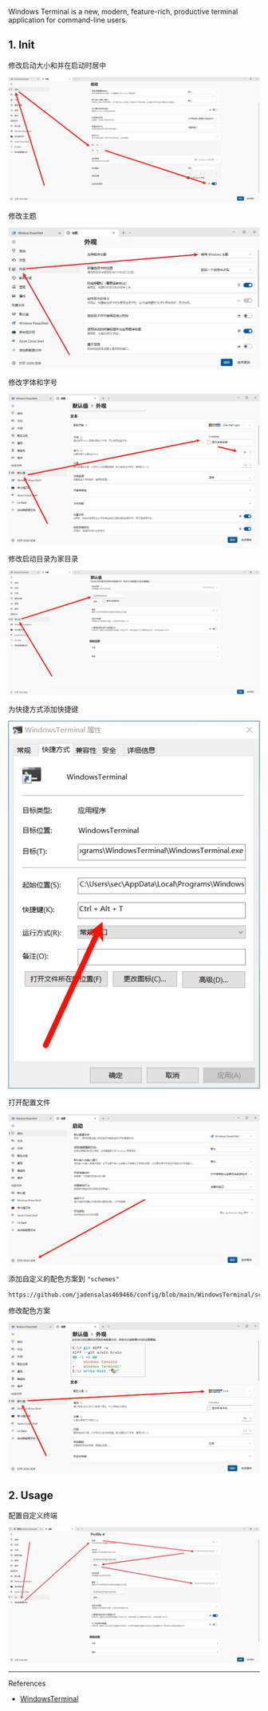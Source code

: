 Windows Terminal is a new, modern, feature-rich, productive terminal application for command-line users.

## 1. Init

修改启动大小和并在启动时居中

![修改启动大小和并在启动时居中](./../../../../images/Windows%20Terminal/%E4%BF%AE%E6%94%B9%E5%90%AF%E5%8A%A8%E5%A4%A7%E5%B0%8F%E5%92%8C%E5%B9%B6%E5%9C%A8%E5%90%AF%E5%8A%A8%E6%97%B6%E5%B1%85%E4%B8%AD.png)

修改主题

![修改主题](./../../../../images/Windows%20Terminal/%E4%BF%AE%E6%94%B9%E4%B8%BB%E9%A2%98.png)

修改字体和字号

![修改字体和字号](./../../../../images/Windows%20Terminal/%E4%BF%AE%E6%94%B9%E5%AD%97%E4%BD%93%E5%92%8C%E5%AD%97%E5%8F%B7.png)

修改启动目录为家目录

![修改启动目录为家目录](./../../../../images/Windows%20Terminal/%E4%BF%AE%E6%94%B9%E5%90%AF%E5%8A%A8%E7%9B%AE%E5%BD%95%E4%B8%BA%E5%AE%B6%E7%9B%AE%E5%BD%95.png)

为快捷方式添加快捷键

![为快捷方式添加快捷键](./../../../../images/Windows%20Terminal/%E4%B8%BA%E5%BF%AB%E6%8D%B7%E6%96%B9%E5%BC%8F%E6%B7%BB%E5%8A%A0%E5%BF%AB%E6%8D%B7%E9%94%AE.png)

打开配置文件

![打开配置文件](./../../../../images/Windows%20Terminal/%E6%89%93%E5%BC%80%E9%85%8D%E7%BD%AE%E6%96%87%E4%BB%B6.png)

添加自定义的配色方案到 `"schemes"` 

```
https://github.com/jadensalas469466/config/blob/main/WindowsTerminal/schemes.json
```

修改配色方案

![修改配色方案](./../../../../images/Windows%20Terminal/%E4%BF%AE%E6%94%B9%E9%85%8D%E8%89%B2%E6%96%B9%E6%A1%88.png)

## 2. Usage

配置自定义终端

![配置自定义终端](./../../../../images/Windows%20Terminal/%E9%85%8D%E7%BD%AE%E8%87%AA%E5%AE%9A%E4%B9%89%E7%BB%88%E7%AB%AF.png)

---

References

- [WindowsTerminal](https://github.com/microsoft/terminal)

